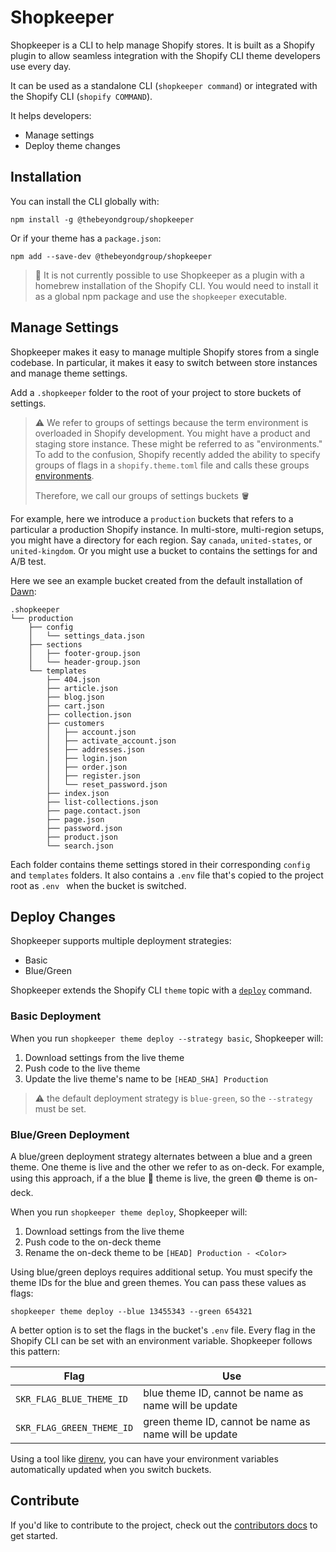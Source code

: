 Shopkeeper
=================

Shopkeeper is a CLI to help manage Shopify stores. It is built as a Shopify plugin
to allow seamless integration with the Shopify CLI theme developers use every day.

It can be used as a standalone CLI (`shopkeeper command`) 
or integrated with the Shopify CLI (`shopify COMMAND`).

It helps developers:
* Manage settings
* Deploy theme changes


## Installation

You can install the CLI globally with:

```sh-session
npm install -g @thebeyondgroup/shopkeeper
```

Or if your theme has a `package.json`:

```sh-session
npm add --save-dev @thebeyondgroup/shopkeeper
```
> :rotating_light: It is not currently possible to use Shopkeeper 
> as a plugin with a homebrew installation of the Shopify CLI.
> You would need to install it as a global npm package and 
> use the `shopkeeper` executable.

## Manage Settings

Shopkeeper makes it easy to manage multiple Shopify stores from a single codebase.
In particular, it makes it easy to switch between store instances and manage theme settings.

Add a `.shopkeeper` folder to the root of your project to store buckets of settings.

> :warning: We refer to groups of settings because the term environment is overloaded in
> Shopify development. You might have a product and staging store instance. These might be
> referred to as "environments." To add to the confusion, Shopify recently added the ability to
> specify groups of flags in a `shopify.theme.toml` file and calls these groups 
> [environments](https://shopify.dev/docs/themes/tools/cli/environments).
>
> Therefore, we call our groups of settings buckets :bucket:

For example, here we introduce a `production` buckets that
refers to a particular a production Shopify instance. In multi-store,
multi-region setups, you might have a directory for each region. Say `canada`,
`united-states`, or `united-kingdom`. Or you might use a bucket to contains the settings for
and A/B test.

Here we see an example bucket created from the default 
installation of [Dawn](https://github.com/shopify/dawn):

```sh-session
.shopkeeper
└── production
    ├── config
    │   └── settings_data.json
    ├── sections
    │   ├── footer-group.json
    │   └── header-group.json
    └── templates
        ├── 404.json
        ├── article.json
        ├── blog.json
        ├── cart.json
        ├── collection.json
        ├── customers
        │   ├── account.json
        │   ├── activate_account.json
        │   ├── addresses.json
        │   ├── login.json
        │   ├── order.json
        │   ├── register.json
        │   └── reset_password.json
        ├── index.json
        ├── list-collections.json
        ├── page.contact.json
        ├── page.json
        ├── password.json
        ├── product.json
        └── search.json
```

Each folder contains theme settings stored in their corresponding `config` and
`templates` folders. It also contains a `.env` file that's copied to the project
root as `.env ` when the bucket is switched.

## Deploy Changes

Shopkeeper supports multiple deployment strategies:

* Basic
* Blue/Green

Shopkeeper extends the Shopify CLI `theme` topic with a 
[`deploy`](docs/theme#shopkeeper-theme-deploy) command.

### Basic Deployment

When you run `shopkeeper theme deploy --strategy basic`, Shopkeeper will:
1. Download settings from the live theme
2. Push code to the live theme
3. Update the live theme's name to be `[HEAD_SHA] Production`

> :warning: the default deployment strategy is `blue-green`, so the `--strategy` must be set.

### Blue/Green Deployment

A blue/green deployment strategy alternates between a blue and a green theme.
One theme is live and the other we refer to as on-deck. For example, using this
approach, if a the blue :large_blue_circle: theme is live, the green :green_circle: theme is on-deck.

When you run `shopkeeper theme deploy`, Shopkeeper will:

1. Download settings from the live theme
2. Push code to the on-deck theme
3. Rename the on-deck theme to be `[HEAD] Production - <Color>`

Using blue/green deploys requires additional setup. You must specify the theme IDs for the blue
and green themes. You can pass these values as flags:

```sh-session
shopkeeper theme deploy --blue 13455343 --green 654321

```

A better option is to set the flags in the bucket's `.env` file. Every flag in the Shopify CLI can be set
with an environment variable. Shopkeeper follows this pattern:

| Flag                  | Use                                   |
| ---------------------- | ------------------------------------- |
| `SKR_FLAG_BLUE_THEME_ID`| blue theme ID, cannot be name as name will be update   |
| `SKR_FLAG_GREEN_THEME_ID`| green theme ID, cannot be name as name will be update   |

Using a tool like [direnv](https://direnv.net), you can have your environment variables automatically
updated when you switch buckets.

## Contribute
If you'd like to contribute to the project, check out the [contributors docs](docs/contribute.md) to get started.
